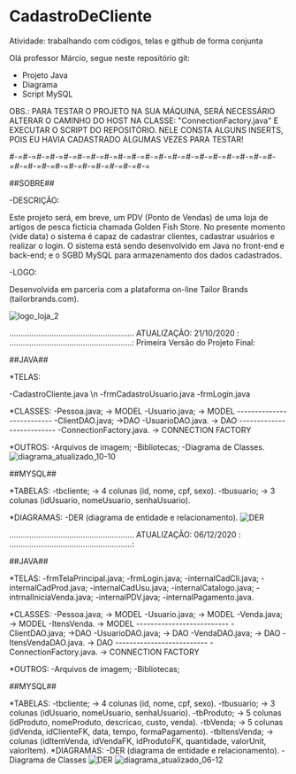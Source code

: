 # CadastroDeCliente
Atividade: trabalhando com códigos, telas e github de forma conjunta

Olá professor Márcio, segue neste repositório git:

- Projeto Java
- Diagrama
- Script MySQL

OBS.: PARA TESTAR O PROJETO NA SUA MÁQUINA, SERÁ NECESSÁRIO ALTERAR 
O CAMINHO DO HOST NA CLASSE: "ConnectionFactory.java" E EXECUTAR O SCRIPT 
DO REPOSITÓRIO. NELE CONSTA ALGUNS INSERTS, POIS EU HAVIA CADASTRADO 
ALGUMAS VEZES PARA TESTAR!

*#-=*#-=*#-=*#-=*#-=*#-=*#-=*#-=*#-=*#-=*#-=*#-=*#-=*#-=*#-=*#-=*#-=*#-=*#-=*#-=*#-=*#-=*#-=*#-=*#-=*#-=*#-=*#-=*#-=*#-=

##SOBRE##	

-DESCRIÇÃO:

Este projeto será, em breve, um PDV (Ponto de Vendas) de uma loja de artigos
de pesca fictícia chamada Golden Fish Store. No presente momento (vide data) o
sistema é capaz de cadastrar clientes, cadastrar usuários e realizar o login. O sistema
está sendo desenvolvido em Java no front-end e back-end; e o SGBD MySQL para 
armazenamento dos dados cadastrados.

-LOGO:

 Desenvolvida em parceria com a plataforma on-line Tailor Brands (tailorbrands.com).

![logo_loja_2](https://user-images.githubusercontent.com/64413261/98609816-f68c6180-22cc-11eb-9bd4-48bee6e96f7f.PNG)

........................................................
ATUALIZAÇÃO: 21/10/2020  :
.......................................................:
Primeira Versão do Projeto Final:

##JAVA##

*TELAS: 

-CadastroCliente.java \n
-frmCadastroUsuario.java
-frmLogin.java

*CLASSES:
				-Pessoa.java;           -> MODEL
				-Usuario.java;         -> MODEL
				--------------------------
				-ClientDAO.java;     ->DAO
				-UsuarioDAO.java.  -> DAO
				--------------------------
				-ConnectionFactory.java. -> CONNECTION FACTORY

*OUTROS:
				-Arquivos de imagem;
				-Bibliotecas;
				-Diagrama de Classes.				
				![diagrama_atualizado_10-10](https://user-images.githubusercontent.com/64413261/98609590-58989700-22cc-11eb-95b9-1d753814853f.PNG)

##MYSQL##

*TABELAS:
				-tbcliente;  -> 4 colunas (id, nome, cpf, sexo).
				-tbusuario; -> 3 colunas (idUsuario, nomeUsuario, senhaUsuario).

*DIAGRAMAS:
				-DER (diagrama de entidade e relacionamento).
				![DER](https://user-images.githubusercontent.com/64413261/98609522-30109d00-22cc-11eb-8b32-386791c1b30c.PNG)	
				
........................................................
ATUALIZAÇÃO: 06/12/2020  :
.......................................................:		

##JAVA##

*TELAS: 
				-frmTelaPrincipal.java; 
				-frmLogin.java;
				-internalCadCli.java;
				-internalCadProd.java;
				-internalCadUsu.java;
				-internalCatalogo.java;
				-intrnalIniciaVenda.java;
				-internalPDV.java;
				-internalPagamento.java.

*CLASSES:
				-Pessoa.java;           -> MODEL
				-Usuario.java;         -> MODEL
				-Venda.java;           -> MODEL
				-ItensVenda.           -> MODEL
				--------------------------
				-ClientDAO.java;     ->DAO
				-UsuarioDAO.java;    -> DAO
				-VendaDAO.java;      -> DAO
				-ItensVendaDAO.java. -> DAO
				--------------------------
				-ConnectionFactory.java. -> CONNECTION FACTORY

*OUTROS:
				-Arquivos de imagem;
				-Bibliotecas;

##MYSQL##

*TABELAS:
				-tbcliente;  -> 4 colunas (id, nome, cpf, sexo).
				-tbusuario; -> 3 colunas (idUsuario, nomeUsuario, senhaUsuario).
				-tbProduto; -> 5 colunas (idProduto, nomeProduto, descricao, custo, venda).
				-tbVenda;  -> 5 colunas (idVenda, idClienteFK, data, tempo, formaPagamento).
				-tbItensVenda; -> colunas (idItemVenda, idVendaFK, idProdutoFK, quantidade, valorUnit, valorItem).
*DIAGRAMAS:
				-DER (diagrama de entidade e relacionamento).
				-Diagrama de Classes
				![DER](https://user-images.githubusercontent.com/64413261/98609522-30109d00-22cc-11eb-8b32-386791c1b30c.PNG)
				![diagrama_atualizado_06-12](https://embed.creately.com/HaZkRuoOyOV?type=svg)
